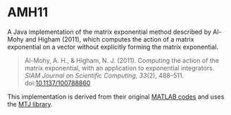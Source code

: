 # AMH11

A Java implementation of the matrix exponential method described by Al-Mohy and
Higham (2011), which computes the action of a matrix exponential on a vector
without explicitly forming the matrix exponential.

> Al-Mohy, A. H., & Higham, N. J. (2011). Computing the action of the matrix
> exponential, with an application to exponential integrators. *SIAM Journal on
> Scientific Computing, 33*(2), 488–511.
> doi:[10.1137/100788860](http://dx.doi.org/10.1137/100788860)

This implementation is derived from their original
[MATLAB codes](http://www.mathworks.com/matlabcentral/fileexchange/29576-matrix-exponential-times-a-vector)
and uses the [MTJ library](https://github.com/fommil/matrix-toolkits-java).
